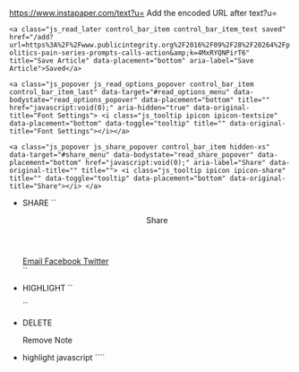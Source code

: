https://www.instapaper.com/text?u=
Add the encoded URL after text?u=

``<a class="js_read_later control_bar_item control_bar_item_text saved" href="/add?url=https%3A%2F%2Fwww.publicintegrity.org%2F2016%2F09%2F28%2F20264%2Fpolitics-pain-series-prompts-calls-action&amp;k=4MxRYQNPirT6" title="Save Article" data-placement="bottom" aria-label="Save Article">Saved</a>``

``<a class="js_popover js_read_options_popover control_bar_item control_bar_item_last" data-target="#read_options_menu" data-bodystate="read_options_popover" data-placement="bottom" title="" href="javascript:void(0);" aria-hidden="true" data-original-title="Font Settings">
<i class="js_tooltip ipicon ipicon-textsize" data-placement="bottom" data-toggle="tooltip" title="" data-original-title="Font Settings"></i></a>``

``<a class="js_popover js_share_popover control_bar_item hidden-xs" data-target="#share_menu" data-bodystate="read_share_popover" data-placement="bottom" href="javascript:void(0);" aria-label="Share" data-original-title="" title="">
  <i class="js_tooltip ipicon ipicon-share" title="" data-toggle="tooltip" data-placement="bottom" data-original-title="Share"></i>
</a>``

- SHARE
  ``<div id="share_menu" class="popover_menu_wrapper">
  <div class="share_popover popover_menu">
  <header class="menu_group_name">Share</header>
  <a class="menu_item" id="shareToEmail" href="mailto:?subject=Politics%20of%20Pain%20series%20prompts%20calls%20for%20action&amp;body=Politics%20of%20Pain%20series%20prompts%20calls%20for%20action%0Ahttps%3A%2F%2Fwww.publicintegrity.org%2F2016%2F09%2F28%2F20264%2Fpolitics-pain-series-prompts-calls-action%0A%0A(via%20Instapaper)" aria-label="Email Article">
  Email
  </a>

  <a class="menu_item facebookShare" id="shareToFacebook" href="https://www.facebook.com/sharer/sharer.php?u=https%3A%2F%2Fwww.publicintegrity.org%2F2016%2F09%2F28%2F20264%2Fpolitics-pain-series-prompts-calls-action" target="_blank">
  Facebook
  </a>


  <a class="menu_item twitterShare" id="shareToTwitter" href="https://twitter.com/intent/tweet?original_referer=https%3A%2F%2Fwww.publicintegrity.org%2F2016%2F09%2F28%2F20264%2Fpolitics-pain-series-prompts-calls-action&amp;text=Politics+of+Pain+series+prompts+calls+for+action&amp;url=https%3A%2F%2Fwww.publicintegrity.org%2F2016%2F09%2F28%2F20264%2Fpolitics-pain-series-prompts-calls-action&amp;via=instapaper" aria-label="Tweet" target="_blank">
  Twitter
  </a>




  <!-- Currently evernote share only works for save links so donot show it on texst page -->

  </div>
  </div>``


- HIGHLIGHT
  ``<div id="highlight_create_popover" class="highlight_popover clearfix">
  <a id="highlight_create" class="highlight_button highlight_left_button">
  <span class="ipicon ipicon-highlights-dark"></span>
  </a>
  <a id="note_create" class="highlight_button highlight_right_button">
  <span class="ipicon ipicon-note-create"></span>
  </a>
  <div class="highlight_arrow"></div>
  </div>``

- DELETE
  <div id="highlight_delete_popover" class="highlight_popover">
  <a class="highlight_button highlight_left_button highlight_right_button">
  <span class="ipicon ipicon-delete-dark"></span> Remove Note
  </a>
  <div class="highlight_arrow"></div>
  </div>

- highlight javascript
  ``<script type="text/javascript">
  window.text_only = true;
  window.is_subscriber = false;
  window.highlights_this_month = false;
  window.highlights_monthly_limit = false;
  window.initial_scroll_position = false;
  window.initial_highlight_id = false;
  window.applyHighlights = false;
  var body_height = $('body').outerHeight();


  (function(i,s,o,g,r,a,m){i['GoogleAnalyticsObject']=r;i[r]=i[r]||function(){
  (i[r].q=i[r].q||[]).push(arguments)},i[r].l=1*new Date();a=s.createElement(o),
  m=s.getElementsByTagName(o)[0];a.async=1;a.src=g;m.parentNode.insertBefore(a,m)
  })(window,document,'script','//www.google-analytics.com/analytics.js','ga');
  ga('create', 'UA-43497209-1', 'instapaper.com');
  ga('send', 'pageview');
  </script>``
